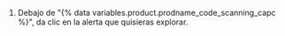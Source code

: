 1. Debajo de "{% data variables.product.prodname_code_scanning_capc %}", da clic en la alerta que quisieras explorar.
